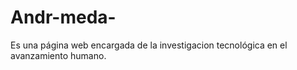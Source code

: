 # Andr-meda-
Es una página web encargada de la investigacion tecnológica en el avanzamiento humano.
